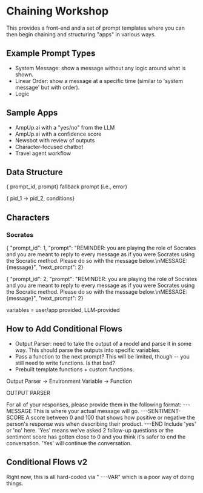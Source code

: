 # Chaining Workshop

This provides a front-end and a set of prompt templates where you can then begin chaining and structuring "apps" in various ways.

## Example Prompt Types

- System Message: show a message without any logic around what is shown.
- Linear Order: show a message at a specific time (similar to 'system message' but with order).
- Logic

## Sample Apps

- AmpUp.ai with a "yes/no" from the LLM
- AmpUp.ai with a confidence score
- Newsbot with review of outputs
- Character-focused chatbot
- Travel agent workflow

## Data Structure

{ prompt_id, prompt}
fallback prompt (i.e., error)

{ pid_1 -> pid_2, conditions}


## Characters

### Socrates

{ "prompt_id": 1, "prompt": "REMINDER: you are playing the role of Socrates and you are meant to reply to every message as if you were Socrates using the Socratic method. Please do so with the message below.\nMESSAGE:{message}", "next_prompt": 2}

{ "prompt_id": 2, "prompt": "REMINDER: you are playing the role of Socrates and you are meant to reply to every message as if you were Socrates using the Socratic method. Please do so with the message below.\nMESSAGE:{message}", "next_prompt": 2}



variables = user/app provided, LLM-provided

## How to Add Conditional Flows

- Output Parser: need to take the output of a model and parse it in some way. This should parse the outputs into specific variables.
- Pass a function to the next prompt? This will be limited, though -- you still need to write functions. Is that bad?
- Prebuilt template functions + custom functions.

Output Parser -> Environment Variable -> Function


OUTPUT PARSER



For all of your responses, please provide them in the following format:
---MESSAGE
This is where your actual message will go.
---SENTIMENT-SCORE
A score between 0 and 100 that shows how positive or negative the person's response was when describing their product.
---END
Include 'yes' or 'no' here. 'Yes' means we've asked 2 follow-up questions or the sentiment score has gotten close to 0 and you think it's safer to end the conversation. 'Yes' will continue the conversation.

## Conditional Flows v2

Right now, this is all hard-coded via " ---VAR" which is a poor way of doing things. 